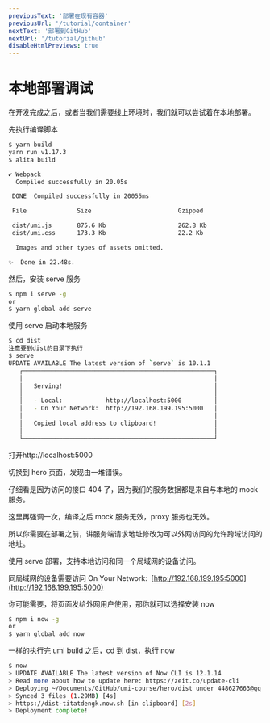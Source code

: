 ```yaml
---
previousText: '部署在现有容器'
previousUrl: '/tutorial/container'
nextText: '部署到GitHub'
nextUrl: '/tutorial/github'
disableHtmlPreviews: true
---
```


# 本地部署调试

在开发完成之后，或者当我们需要线上环境时，我们就可以尝试着在本地部署。

先执行编译脚本

```bash
$ yarn build
yarn run v1.17.3
$ alita build

✔ Webpack
  Compiled successfully in 20.05s

 DONE  Compiled successfully in 20055ms                                          10:58:21

 File              Size                        Gzipped

 dist/umi.js       875.6 Kb                    262.8 Kb
 dist/umi.css      173.3 Kb                    22.2 Kb

  Images and other types of assets omitted.

✨  Done in 22.48s.
```

然后，安装 serve 服务

```bash
$ npm i serve -g
or
$ yarn global add serve
```

使用 serve 启动本地服务

```bash
$ cd dist
注意要到dist的目录下执行
$ serve
UPDATE AVAILABLE The latest version of `serve` is 10.1.1
   ┌─────────────────────────────────────────────────────┐
   │                                                     │
   │   Serving!                                          │
   │                                                     │
   │   - Local:            http://localhost:5000         │
   │   - On Your Network:  http://192.168.199.195:5000   │
   │                                                     │
   │   Copied local address to clipboard!                │
   │                                                     │
   └─────────────────────────────────────────────────────┘
```

打开http://localhost:5000

切换到 hero 页面，发现由一堆错误。

仔细看是因为访问的接口 404 了，因为我们的服务数据都是来自与本地的 mock 服务。

这里再强调一次，编译之后 mock 服务无效，proxy 服务也无效。

所以你需要在部署之前，讲服务端请求地址修改为可以外网访问的允许跨域访问的地址。

使用 serve 部署，支持本地访问和同一个局域网的设备访问。

同局域网的设备需要访问 On Your Network:  [http://192.168.199.195:5000](http://192.168.199.195:5000)

你可能需要，将页面发给外网用户使用，那你就可以选择安装 now

```bash
$ npm i now -g
or
$ yarn global add now
```

一样的执行完 umi build 之后，cd 到 dist，执行 now

```bash
$ now
> UPDATE AVAILABLE The latest version of Now CLI is 12.1.14
> Read more about how to update here: https://zeit.co/update-cli
> Deploying ~/Documents/GitHub/umi-course/hero/dist under 448627663@qq.com
> Synced 3 files (1.29MB) [4s]
> https://dist-titatdengk.now.sh [in clipboard] [2s]
> Deployment complete!
```
